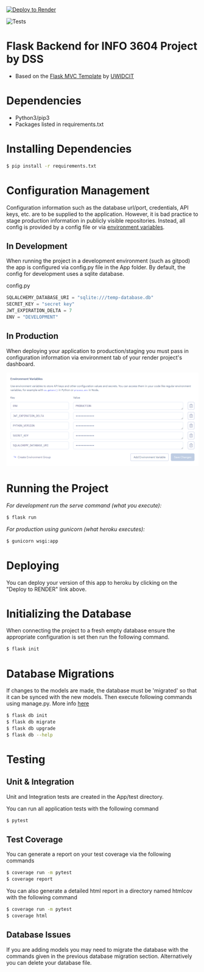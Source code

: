 <a href="https://render.com/deploy?repo=https://github.com/DSS-3604/flask-3604">
  <img src="https://render.com/images/deploy-to-render-button.svg" alt="Deploy to Render">
</a>

![Tests](https://github.com/DSS-3604/flask-3604/actions/workflows/dev.yml/badge.svg)

# Flask Backend for INFO 3604 Project by DSS
- Based on the [Flask MVC Template](https://github.com/uwidcit/flaskmvc) by [UWIDCIT](https://github.com/uwidcit)

# Dependencies
* Python3/pip3
* Packages listed in requirements.txt

# Installing Dependencies
```bash
$ pip install -r requirements.txt
```

# Configuration Management

Configuration information such as the database url/port, credentials, API keys, etc. are to be supplied to the application. However, it is bad practice to stage production information in publicly visible repositories.
Instead, all config is provided by a config file or via [environment variables](https://linuxize.com/post/how-to-set-and-list-environment-variables-in-linux/).

## In Development

When running the project in a development environment (such as gitpod) the app is configured via config.py file in the App folder. By default, the config for development uses a sqlite database.

config.py
```python
SQLALCHEMY_DATABASE_URI = "sqlite:///temp-database.db"
SECRET_KEY = "secret key"
JWT_EXPIRATION_DELTA = 7
ENV = "DEVELOPMENT"
```

## In Production

When deploying your application to production/staging you must pass
in configuration information via environment tab of your render project's dashboard.

![perms](./images/fig1.png)


# Running the Project

_For development run the serve command (what you execute):_
```bash
$ flask run
```

_For production using gunicorn (what heroku executes):_
```bash
$ gunicorn wsgi:app
```

# Deploying
You can deploy your version of this app to heroku by clicking on the "Deploy to RENDER" link above.

# Initializing the Database
When connecting the project to a fresh empty database ensure the appropriate configuration is set then run the following command.

```bash
$ flask init
```

# Database Migrations
If changes to the models are made, the database must be 'migrated' so that it can be synced with the new models.
Then execute following commands using manage.py. More info [here](https://flask-migrate.readthedocs.io/en/latest/)

```bash
$ flask db init
$ flask db migrate
$ flask db upgrade
$ flask db --help
```

# Testing

## Unit & Integration
Unit and Integration tests are created in the App/test directory.

You can run all application tests with the following command

```bash
$ pytest
```

## Test Coverage

You can generate a report on your test coverage via the following commands

```bash
$ coverage run -m pytest
$ coverage report
```

You can also generate a detailed html report in a directory named htmlcov with the following command

```bash
$ coverage run -m pytest
$ coverage html
```

## Database Issues

If you are adding models you may need to migrate the database with the commands given in the previous database migration section. Alternatively you can delete your database file.

